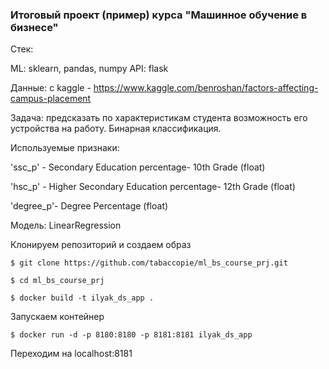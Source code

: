 ### Итоговый проект (пример) курса "Машинное обучение в бизнесе"

Стек:

ML: sklearn, pandas, numpy API: flask 

Данные: с kaggle - https://www.kaggle.com/benroshan/factors-affecting-campus-placement

Задача: предсказать по характеристикам студента возможность его устройства на работу. Бинарная классификация.

Используемые признаки:

  'ssc_p' - Secondary Education percentage- 10th Grade (float)
  
  'hsc_p' - Higher Secondary Education percentage- 12th Grade (float)
  
  'degree_p'- Degree Percentage (float)


Модель: LinearRegression

Клонируем репозиторий и создаем образ

```
$ git clone https://github.com/tabaccopie/ml_bs_course_prj.git

$ cd ml_bs_course_prj

$ docker build -t ilyak_ds_app .
```

Запускаем контейнер

```$ docker run -d -p 8180:8180 -p 8181:8181 ilyak_ds_app```

Переходим на localhost:8181

